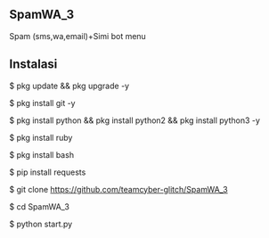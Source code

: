 ## SpamWA_3
Spam (sms,wa,email)+Simi bot menu

## Instalasi
$ pkg update &&  pkg upgrade -y

$ pkg install git -y

$ pkg install python && pkg install python2 && pkg install python3 -y

$ pkg install ruby

$ pkg install bash

$ pip install requests

$ git clone https://github.com/teamcyber-glitch/SpamWA_3

$ cd SpamWA_3

$ python start.py
